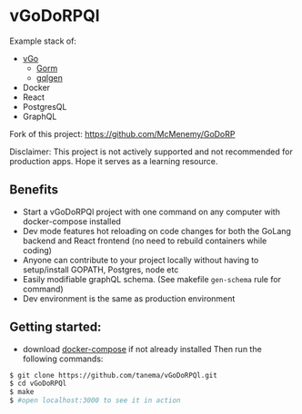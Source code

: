# vGoDoRPQl
Example stack of:
- [vGo](https://github.com/golang/vgo)
  - [Gorm](https://github.com/jinzhu/gorm)
  - [gqlgen](github.com/vektah/gqlgen)
- Docker
- React
- PostgresQL
- GraphQL

Fork of this project: https://github.com/McMenemy/GoDoRP

Disclaimer: This project is not actively supported and not recommended for production apps. Hope it serves as a learning resource.

## Benefits
* Start a vGoDoRPQl project with one command on any computer with docker-compose installed
* Dev mode features hot reloading on code changes for both the GoLang backend and React frontend (no need to rebuild containers while coding)
* Anyone can contribute to your project locally without having to setup/install GOPATH, Postgres, node etc
* Easily modifiable graphQL schema. (See makefile `gen-schema` rule for command)
* Dev environment is the same as production environment

## Getting started:
* download [docker-compose](https://docs.docker.com/compose/install/) if not already installed
Then run the following commands:

```bash
$ git clone https://github.com/tanema/vGoDoRPQl.git
$ cd vGoDoRPQl
$ make
$ #open localhost:3000 to see it in action
```
